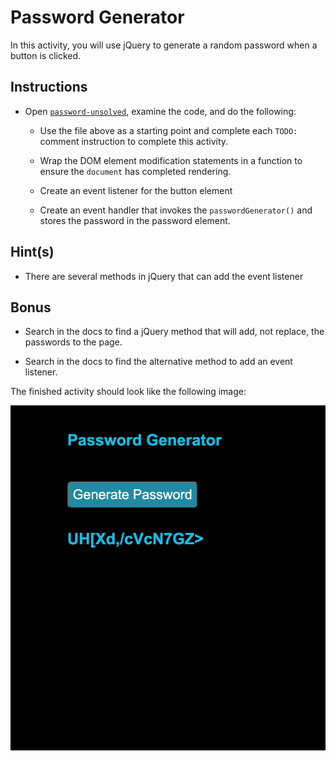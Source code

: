 # Password Generator

In this activity, you will use jQuery to generate a random password when a button is clicked.

## Instructions

* Open [`password-unsolved`](Unsolved/password-unsolved.html), examine the code, and do the following:

  * Use the file above as a starting point and complete each `TODO:` comment instruction to complete this activity.
  
  * Wrap the DOM element modification statements in a function to ensure the `document` has completed rendering.
  
  * Create an event listener for the button element
  
  * Create an event handler that invokes the `passwordGenerator()` and stores the password in the password element.

## Hint(s)  

* There are several methods in jQuery that can add the event listener

## Bonus 

* Search in the docs to find a jQuery method that will add, not replace, the passwords to the page.
  
* Search in the docs to find the alternative method to add an event listener.
  
The finished activity should look like the following image:

![The input field and button are now followed by a random password of length 15.](./solved-demo.jpg)